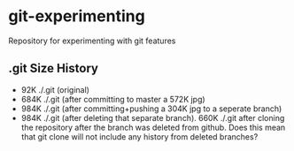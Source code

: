 # git-experimenting

Repository for experimenting with git features

## .git Size History

- 92K ./.git (original)
- 684K ./.git (after committing to master a 572K jpg)
- 984K ./.git (after committing+pushing a 304K jpg to a seperate branch)
- 984K ./.git (after deleting that separate branch). 660K ./.git after cloning
  the repository after the branch was deleted from github. Does this mean that
  git clone will not include any history from deleted branches?
